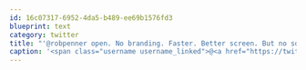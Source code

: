 ```yaml
---
id: 16c07317-6952-4da5-b489-ee69b1576fd3
blueprint: text
category: twitter
title: "'@robpenner open. No branding. Faster. Better screen. But no sd slot"
caption: '<span class="username username_linked">@<a href="https://twitter.com/robpenner" title="Robert Penner">robpenner</a></span> open. No branding. Faster. Better screen. But no sd slot'
---
```

